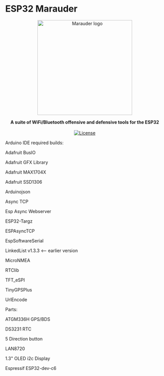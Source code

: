<!---[![License: MIT](https://img.shields.io/github/license/mashape/apistatus.svg)](https://github.com/justcallmekoko/ESP32Marauder/blob/master/LICENSE)--->
<!---[![Gitter](https://badges.gitter.im/justcallmekoko/ESP32Marauder.png)](https://gitter.im/justcallmekoko/ESP32Marauder)--->
<!---[![Build Status](https://travis-ci.com/justcallmekoko/ESP32Marauder.svg?branch=master)](https://travis-ci.com/justcallmekoko/ESP32Marauder)--->
<!---Shields/Badges https://shields.io/--->

# ESP32 Marauder
<p align="center"><img alt="Marauder logo" src="https://github.com/justcallmekoko/ESP32Marauder/blob/master/pictures/marauder_skull_patch_04_full_final.png?raw=true" width="300"></p>
<p align="center">
  <b>A suite of WiFi/Bluetooth offensive and defensive tools for the ESP32</b>
  <br><br>
  <a href="https://github.com/justcallmekoko/ESP32Marauder/blob/master/LICENSE"><img alt="License" src="https://img.shields.io/github/license/mashape/apistatus.svg"></a>



Arduino IDE required builds:

Adafruit BusIO

Adafruit GFX Library

Adafruit MAX1704X

Adafruit SSD1306

Arduinojson

Async TCP

Esp Async Webserver

ESP32-Targz

ESPAsyncTCP

EspSoftwareSerial

LinkedList v1.3.3 <-- earlier version

MicroNMEA

RTClib

TFT_eSPI

TinyGPSPlus

UrlEncode



Parts:

ATGM336H GPS/BDS

DS3231 RTC

5 Direction button 

LAN8720

1.3" OLED i2c Display

Espressif ESP32-dev-c6
